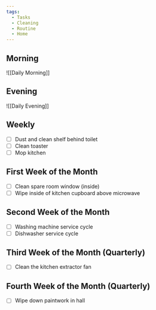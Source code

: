 ```yaml
---
tags:
  - Tasks
  - Cleaning
  - Routine
  - Home
---
```


## Morning

![[Daily Morning]]

## Evening

![[Daily Evening]]

## Weekly

- [ ] Dust and clean shelf behind toilet
- [ ] Clean toaster
- [ ] Mop kitchen

## First Week of the Month

- [ ] Clean spare room window (inside)
- [ ] Wipe inside of kitchen cupboard above microwave

## Second Week of the Month

- [ ] Washing machine service cycle
- [ ] Dishwasher service cycle

## Third Week of the Month (Quarterly)

- [ ] Clean the kitchen extractor fan

## Fourth Week of the Month (Quarterly)

- [ ] Wipe down paintwork in hall